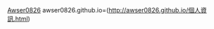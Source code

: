 [Awser0826](http://awser0826.github.io/個人資訊.html)
awser0826.github.io=(http://awser0826.github.io/個人資訊.html)
